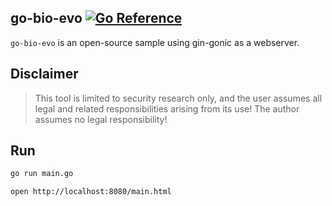 ## go-bio-evo [![Go Reference][1]][2]

`go-bio-evo` is an open-source sample using gin-gonic as a webserver.

## Disclaimer
> This tool is limited to security research only, and the user assumes all legal and related responsibilities arising from its use! The author assumes no legal responsibility!

## Run
```bash
go run main.go

open http://localhost:8080/main.html
```


[1]: https://pkg.go.dev/badge/github.com/teocci/go-bio-evo.svg
[2]: https://pkg.go.dev/github.com/teocci/go-bio-evo
[3]: https://github.com/teocci/go-bio-evo/releases/tag/v1.0.0



